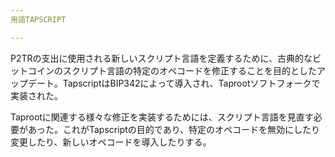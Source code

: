 ```yaml
---
用語TAPSCRIPT

---
```

P2TRの支出に使用される新しいスクリプト言語を定義するために、古典的なビットコインのスクリプト言語の特定のオペコードを修正することを目的としたアップデート。TapscriptはBIP342によって導入され、Taprootソフトフォークで実装された。

Taprootに関連する様々な修正を実装するためには、スクリプト言語を見直す必要があった。これがTapscriptの目的であり、特定のオペコードを無効にしたり変更したり、新しいオペコードを導入したりする。
